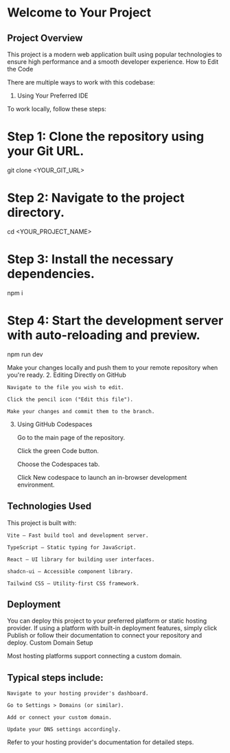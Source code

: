 # Welcome to Your Project

## Project Overview

This project is a modern web application built using popular technologies to ensure high performance and a smooth developer experience.
How to Edit the Code

There are multiple ways to work with this codebase:

1. Using Your Preferred IDE

To work locally, follow these steps:

# Step 1: Clone the repository using your Git URL.

git clone <YOUR_GIT_URL>

# Step 2: Navigate to the project directory.

cd <YOUR_PROJECT_NAME>

# Step 3: Install the necessary dependencies.

npm i

# Step 4: Start the development server with auto-reloading and preview.

npm run dev

Make your changes locally and push them to your remote repository when you're ready. 2. Editing Directly on GitHub

    Navigate to the file you wish to edit.

    Click the pencil icon ("Edit this file").

    Make your changes and commit them to the branch.

3. Using GitHub Codespaces

   Go to the main page of the repository.

   Click the green Code button.

   Choose the Codespaces tab.

   Click New codespace to launch an in-browser development environment.

## Technologies Used

This project is built with:

    Vite – Fast build tool and development server.

    TypeScript – Static typing for JavaScript.

    React – UI library for building user interfaces.

    shadcn-ui – Accessible component library.

    Tailwind CSS – Utility-first CSS framework.

## Deployment

You can deploy this project to your preferred platform or static hosting provider. If using a platform with built-in deployment features, simply click Publish or follow their documentation to connect your repository and deploy.
Custom Domain Setup

Most hosting platforms support connecting a custom domain.

## Typical steps include:

    Navigate to your hosting provider's dashboard.

    Go to Settings > Domains (or similar).

    Add or connect your custom domain.

    Update your DNS settings accordingly.

Refer to your hosting provider's documentation for detailed steps.
